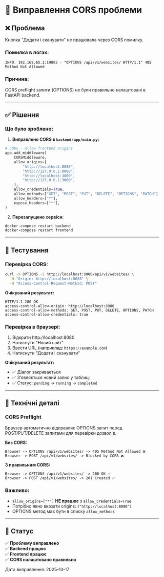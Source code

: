 # 🔧 Виправлення CORS проблеми

## ❌ Проблема

Кнопка "Додати і сканувати" не працювала через CORS помилку.

### Помилка в логах:
```
INFO: 192.168.65.1:19805 - "OPTIONS /api/v1/websites/ HTTP/1.1" 405 Method Not Allowed
```

### Причина:
CORS preflight запити (OPTIONS) не були правильно налаштовані в FastAPI backend.

---

## ✅ Рішення

### Що було зроблено:

1. **Виправлено CORS в `backend/app/main.py`:**

```python
# CORS - Allow frontend origins
app.add_middleware(
    CORSMiddleware,
    allow_origins=[
        "http://localhost:8080",
        "http://127.0.0.1:8080",
        "http://localhost:3000",
        "http://127.0.0.1:3000",
    ],
    allow_credentials=True,
    allow_methods=["GET", "POST", "PUT", "DELETE", "OPTIONS", "PATCH"],
    allow_headers=["*"],
    expose_headers=["*"],
)
```

2. **Перезапущено сервіси:**
```bash
docker-compose restart backend
docker-compose restart frontend
```

---

## 🧪 Тестування

### Перевірка CORS:
```bash
curl -X OPTIONS -i http://localhost:8000/api/v1/websites/ \
  -H "Origin: http://localhost:8080" \
  -H "Access-Control-Request-Method: POST"
```

**Очікуваний результат:**
```
HTTP/1.1 200 OK
access-control-allow-origin: http://localhost:8080
access-control-allow-methods: GET, POST, PUT, DELETE, OPTIONS, PATCH
access-control-allow-credentials: true
```

### Перевірка в браузері:
1. Відкрити http://localhost:8080
2. Натиснути "Новий сайт"
3. Ввести URL (наприклад: `https://example.com`)
4. Натиснути "Додати і сканувати"

**Очікуваний результат:**
- ✅ Діалог закривається
- ✅ З'являється новий запис у таблиці
- ✅ Статус: `pending` -> `running` -> `completed`

---

## 📝 Технічні деталі

### CORS Preflight

Браузер автоматично відправляє OPTIONS запит перед POST/PUT/DELETE запитами для перевірки дозволів.

**Без CORS:**
```
Browser -> OPTIONS /api/v1/websites/ -> 405 Method Not Allowed ❌
Browser -> POST /api/v1/websites/ -> Blocked by CORS ❌
```

**З правильним CORS:**
```
Browser -> OPTIONS /api/v1/websites/ -> 200 OK ✅
Browser -> POST /api/v1/websites/ -> 201 Created ✅
```

### Важливо:

- `allow_origins=["*"]` **НЕ працює** з `allow_credentials=True`
- Потрібно явно вказати origins: `["http://localhost:8080"]`
- OPTIONS метод має бути в списку `allow_methods`

---

## 🚀 Статус

✅ **Проблему виправлено**  
✅ **Backend працює**  
✅ **Frontend працює**  
✅ **CORS налаштовано правильно**

Дата виправлення: 2025-10-17

